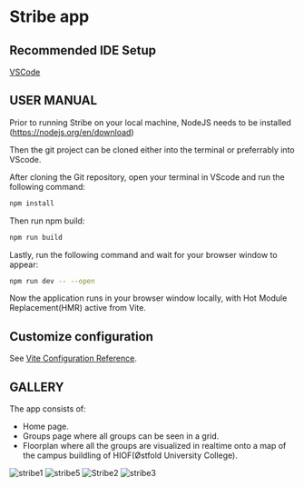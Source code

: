 # Stribe app



## Recommended IDE Setup

[VSCode](https://code.visualstudio.com/)


## USER MANUAL 

Prior to running Stribe on your local machine, NodeJS needs to be installed (https://nodejs.org/en/download)

Then the git project can be cloned either into the terminal or preferrably into VScode.

After cloning the Git repository, open your terminal in VScode and run the following command:

```sh
npm install
```

Then run npm build:

```sh
npm run build
```

Lastly, run the following command and wait for your browser window to appear:

```sh
npm run dev -- --open
```

Now the application runs in your browser window locally, with Hot Module Replacement(HMR) active from Vite.


## Customize configuration

See [Vite Configuration Reference](https://vitejs.dev/config/).

## GALLERY

The app consists of:
- Home page.
- Groups page where all groups can be seen in a grid.
- Floorplan where all the groups are visualized in realtime onto a map of the campus buildling of HIOF(Østfold University College).

![stribe1](https://github.com/user-attachments/assets/2ce8e35b-b679-4a03-9a39-eb7ac671c39a)
![stribe5](https://github.com/user-attachments/assets/c24a3bbe-361f-4a26-b901-bb1b66a69209)
![Stribe2](https://github.com/user-attachments/assets/596cf9c6-ff49-41aa-aebd-cc79e891bd38)
![stribe3](https://github.com/user-attachments/assets/1c199ff3-1e8b-416e-98e6-5a947c2c579f)
